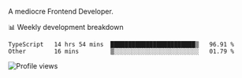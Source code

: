 A mediocre Frontend Developer.

📊 Weekly development breakdown
<!--START_SECTION:waka-->

```text
TypeScript   14 hrs 54 mins  ████████████████████████▒   96.91 %
Other        16 mins         ▒░░░░░░░░░░░░░░░░░░░░░░░░   01.79 %
```

<!--END_SECTION:waka-->

<img src="https://gpvc.arturio.dev/iqbalfasri" alt="Profile views"/>
